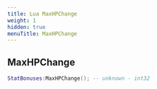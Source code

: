 ```yaml
---
title: Lua MaxHPChange
weight: 1
hidden: true
menuTitle: MaxHPChange
---
```

## MaxHPChange
```lua
StatBonuses:MaxHPChange(); -- unknown - int32
```
